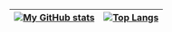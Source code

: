 | [![My GitHub stats](https://github-readme-stats.vercel.app/api?username=relsa228&theme=tokyonight&hide_border=true&show_icons=true&bg_color=00000000)](https://github.com/anuraghazra/github-readme-stats) | [![Top Langs](https://github-readme-stats.vercel.app/api/top-langs/?username=relsa228&layout=compact&count_private=true&theme=tokyonight&hide_border=true&hide=html,python,kotlin,Shell&bg_color=00000000&langs_count=8)](https://github.com/anuraghazra/github-readme-stats) |
| ----------- | ----------- |
